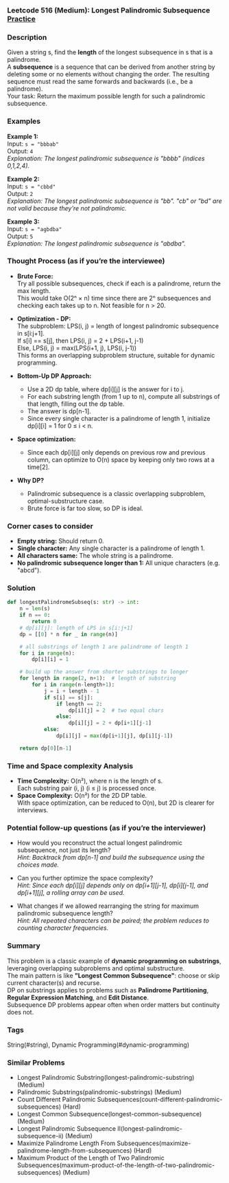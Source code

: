 ### Leetcode 516 (Medium): Longest Palindromic Subsequence [Practice](https://leetcode.com/problems/longest-palindromic-subsequence)

### Description  
Given a string s, find the **length** of the longest subsequence in s that is a palindrome.  
A **subsequence** is a sequence that can be derived from another string by deleting some or no elements without changing the order. The resulting sequence must read the same forwards and backwards (i.e., be a palindrome).  
Your task: Return the maximum possible length for such a palindromic subsequence.

### Examples  

**Example 1:**  
Input: `s = "bbbab"`  
Output: `4`  
*Explanation: The longest palindromic subsequence is "bbbb" (indices 0,1,2,4).*

**Example 2:**  
Input: `s = "cbbd"`  
Output: `2`  
*Explanation: The longest palindromic subsequence is "bb". "cb" or "bd" are not valid because they're not palindromic.*

**Example 3:**  
Input: `s = "agbdba"`  
Output: `5`  
*Explanation: The longest palindromic subsequence is "abdba".*

### Thought Process (as if you’re the interviewee)  
- **Brute Force:**  
  Try all possible subsequences, check if each is a palindrome, return the max length.  
  This would take O(2ⁿ × n) time since there are 2ⁿ subsequences and checking each takes up to n. Not feasible for n > 20.

- **Optimization - DP:**  
  The subproblem: LPS(i, j) = length of longest palindromic subsequence in s[i:j+1].  
  If s[i] == s[j], then LPS(i, j) = 2 + LPS(i+1, j-1)  
  Else, LPS(i, j) = max(LPS(i+1, j), LPS(i, j-1))  
  This forms an overlapping subproblem structure, suitable for dynamic programming.

- **Bottom-Up DP Approach:**  
  - Use a 2D dp table, where dp[i][j] is the answer for i to j.  
  - For each substring length (from 1 up to n), compute all substrings of that length, filling out the dp table.  
  - The answer is dp[n-1].  
  - Since every single character is a palindrome of length 1, initialize dp[i][i] = 1 for 0 ≤ i < n.

- **Space optimization:**  
  - Since each dp[i][j] only depends on previous row and previous column, can optimize to O(n) space by keeping only two rows at a time[2].

- **Why DP?**  
  - Palindromic subsequence is a classic overlapping subproblem, optimal-substructure case.  
  - Brute force is far too slow, so DP is ideal.

### Corner cases to consider  
- **Empty string:** Should return 0.  
- **Single character:** Any single character is a palindrome of length 1.  
- **All characters same:** The whole string is a palindrome.  
- **No palindromic subsequence longer than 1:** All unique characters (e.g. "abcd").

### Solution

```python
def longestPalindromeSubseq(s: str) -> int:
    n = len(s)
    if n == 0:
        return 0
    # dp[i][j]: length of LPS in s[i:j+1]
    dp = [[0] * n for _ in range(n)]

    # all substrings of length 1 are palindrome of length 1
    for i in range(n):
        dp[i][i] = 1

    # build up the answer from shorter substrings to longer
    for length in range(2, n+1):  # length of substring
        for i in range(n-length+1):
            j = i + length - 1
            if s[i] == s[j]:
                if length == 2:
                    dp[i][j] = 2  # two equal chars
                else:
                    dp[i][j] = 2 + dp[i+1][j-1]
            else:
                dp[i][j] = max(dp[i+1][j], dp[i][j-1])

    return dp[0][n-1]
```

### Time and Space complexity Analysis  

- **Time Complexity:** O(n²), where n is the length of s.  
  Each substring pair (i, j) (i ≤ j) is processed once.
- **Space Complexity:** O(n²) for the 2D DP table.  
  With space optimization, can be reduced to O(n), but 2D is clearer for interviews.

### Potential follow-up questions (as if you’re the interviewer)  

- How would you reconstruct the actual longest palindromic subsequence, not just its length?  
  *Hint: Backtrack from dp[n-1] and build the subsequence using the choices made.*

- Can you further optimize the space complexity?  
  *Hint: Since each dp[i][j] depends only on dp[i+1][j-1], dp[i][j-1], and dp[i+1][j], a rolling array can be used.*

- What changes if we allowed rearranging the string for maximum palindromic subsequence length?  
  *Hint: All repeated characters can be paired; the problem reduces to counting character frequencies.*

### Summary
This problem is a classic example of **dynamic programming on substrings**, leveraging overlapping subproblems and optimal substructure.  
The main pattern is like **"Longest Common Subsequence"**: choose or skip current character(s) and recurse.  
DP on substrings applies to problems such as **Palindrome Partitioning**, **Regular Expression Matching**, and **Edit Distance**.  
Subsequence DP problems appear often when order matters but continuity does not.

### Tags
String(#string), Dynamic Programming(#dynamic-programming)

### Similar Problems
- Longest Palindromic Substring(longest-palindromic-substring) (Medium)
- Palindromic Substrings(palindromic-substrings) (Medium)
- Count Different Palindromic Subsequences(count-different-palindromic-subsequences) (Hard)
- Longest Common Subsequence(longest-common-subsequence) (Medium)
- Longest Palindromic Subsequence II(longest-palindromic-subsequence-ii) (Medium)
- Maximize Palindrome Length From Subsequences(maximize-palindrome-length-from-subsequences) (Hard)
- Maximum Product of the Length of Two Palindromic Subsequences(maximum-product-of-the-length-of-two-palindromic-subsequences) (Medium)